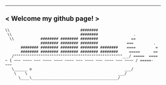  _________________________
< Welcome my github page! >
 -------------------------
    \\                                ########
     \\                               ########                .
      \\            ######## ######## ########               ==
                    ######## ######## ########             ===         .
           ######## ######## ######## ######## ########    ====         =
           ######## ######## ######## ######## ########     =====      ==
       /"""""""""""""""""""""""""""""""""""""""""""""""""___/ =====  ====
    ~ { ~~~ ~~~~ ~~~ ~~~~ ~~~~ ~~~~ ~~~ ~~~~ ~~~ ~~~~ ~~~ ~~~~ / =====- ~~~
       \______ o                                          ___/
        \    \                                         ___/
          \____\_______________________________________/
